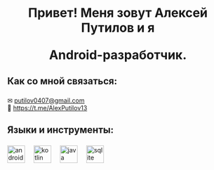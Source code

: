 <h1 align="center">Привет! Меня зовут Алексей Путилов и я 
  
  Android-разработчик.</h1>

###

<h2 align="left">Как со мной связаться:</h2>

###

&#9993; putilov0407@gmail.com <br>💬 https://t.me/AlexPutilov13

###

<h2 align="left">Языки и инструменты:</h2>

###

<div align="left">
  <img src="https://cdn.jsdelivr.net/gh/devicons/devicon/icons/android/android-original.svg" height="40" alt="android logo"  />
  <img width="12" />
  <img src="https://cdn.jsdelivr.net/gh/devicons/devicon/icons/kotlin/kotlin-original.svg" height="40" alt="kotlin logo"  />
  <img width="12" />
  <img src="https://cdn.jsdelivr.net/gh/devicons/devicon/icons/java/java-original.svg" height="40" alt="java logo"  />
  <img width="12" />
  <img src="https://cdn.jsdelivr.net/gh/devicons/devicon/icons/sqlite/sqlite-original.svg" height="40" alt="sqlite logo"  />
</div>

###
